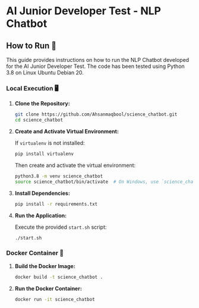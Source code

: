 # AI Junior Developer Test - NLP Chatbot

## How to Run 🚀

This guide provides instructions on how to run the NLP Chatbot developed for the AI Junior Developer Test. The code has been tested using Python 3.8 on Linux Ubuntu Debian 20.

### Local Execution 🖥️

1. **Clone the Repository:**

    ```bash
    git clone https://github.com/Ahsanmaqbool/science_chatbot.git
    cd science_chatbot
    ```

2. **Create and Activate Virtual Environment:**

    If `virtualenv` is not installed:

    ```bash
    pip install virtualenv
    ```

    Then create and activate the virtual environment:

    ```bash
    python3.8 -m venv science_chatbot
    source science_chatbot/bin/activate  # On Windows, use `science_chatbot\Scripts\activate`
    ```

3. **Install Dependencies:**

    ```bash
    pip install -r requirements.txt
    ```

4. **Run the Application:**

    Execute the provided `start.sh` script:

    ```bash
    ./start.sh
    ```

### Docker Container 🐳

1. **Build the Docker Image:**

    ```bash
    docker build -t science_chatbot .
    ```

2. **Run the Docker Container:**

    ```bash
    docker run -it science_chatbot
    ```
